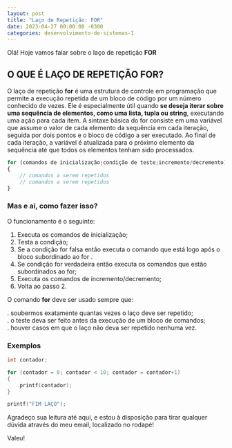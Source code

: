 ```yaml
---
layout: post
title: "Laço de Repetição: FOR"
date: 2023-04-27 00:00:00 -0300
categories: desenvolvimento-de-sistemas-1
---
```


Olá! Hoje vamos falar sobre o laço de repetição **FOR**

## O QUE É LAÇO DE REPETIÇÃO FOR?

O laço de repetição **for** é uma estrutura de controle em programação que permite a execução repetida de um bloco de código por um número conhecido de vezes. Ele é especialmente útil quando **se deseja iterar sobre uma sequência de elementos, como uma lista, tupla ou string**, executando uma ação para cada item. A sintaxe básica do for consiste em uma variável que assume o valor de cada elemento da sequência em cada iteração, seguida por dois pontos e o bloco de código a ser executado. Ao final de cada iteração, a variável é atualizada para o próximo elemento da sequência até que todos os elementos tenham sido processados.

```js
for (comandos de inicialização;condição de teste;incremento/decremento) 
{ 
    // comandos a serem repetidos 
    // comandos a serem repetidos 
}
```

### Mas e aí, como fazer isso?

O funcionamento é o seguinte: 

1. Executa os comandos de inicialização;
2. Testa a condição;
3. Se a condição for falsa então executa o comando que está logo após o bloco subordinado ao for .
4. Se condição for verdadeira então executa os comandos que estão subordinados ao for; 
5. Executa os comandos de incremento/decremento; 
6. Volta ao passo 2. 


O comando **for** deve ser usado sempre que: 

. soubermos exatamente quantas vezes o laço deve ser repetido;  
. o teste deva ser feito antes da execução de um bloco de comandos;  
. houver casos em que o laço não deva ser repetido nenhuma vez. 

### Exemplos

```c++
int contador; 

for (contador = 0; contador < 10; contador = contador+1) 
{ 
    printf(contador); 
} 

printf("FIM LAÇO");
```


Agradeço sua leitura até aqui, e estou à disposição para tirar qualquer dúvida através do meu email, localizado no rodapé!

Valeu!